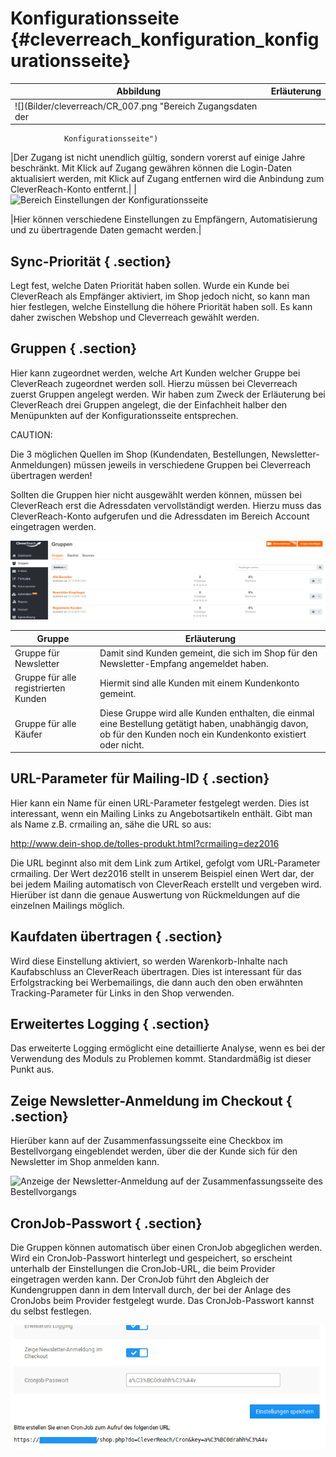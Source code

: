 # Konfigurationsseite {#cleverreach_konfiguration_konfigurationsseite}

|Abbildung|Erläuterung|
|---------|-----------|
|![](Bilder/cleverreach/CR_007.png "Bereich Zugangsdaten der
                Konfigurationsseite")

|Der Zugang ist nicht unendlich gültig, sondern vorerst auf einige Jahre beschränkt. Mit Klick auf Zugang gewähren können die Login-Daten aktualisiert werden, mit Klick auf Zugang entfernen wird die Anbindung zum CleverReach-Konto entfernt.|
|![](Bilder/cleverreach/20190702_011.png "Bereich Einstellungen der
                Konfigurationsseite")

|Hier können verschiedene Einstellungen zu Empfängern, Automatisierung und zu übertragende Daten gemacht werden.|

## Sync-Priorität { .section}

Legt fest, welche Daten Priorität haben sollen. Wurde ein Kunde bei CleverReach als Empfänger aktiviert, im Shop jedoch nicht, so kann man hier festlegen, welche Einstellung die höhere Priorität haben soll. Es kann daher zwischen Webshop und Cleverreach gewählt werden.

## Gruppen { .section}

Hier kann zugeordnet werden, welche Art Kunden welcher Gruppe bei CleverReach zugeordnet werden soll. Hierzu müssen bei Cleverreach zuerst Gruppen angelegt werden. Wir haben zum Zweck der Erläuterung bei CleverReach drei Gruppen angelegt, die der Einfachheit halber den Menüpunkten auf der Konfigurationsseite entsprechen.

CAUTION:

Die 3 möglichen Quellen im Shop \(Kundendaten, Bestellungen, Newsletter-Anmeldungen\) müssen jeweils in verschiedene Gruppen bei Cleverreach übertragen werden!

Sollten die Gruppen hier nicht ausgewählt werden können, müssen bei CleverReach erst die Adressdaten vervollständigt werden. Hierzu muss das CleverReach-Konto aufgerufen und die Adressdaten im Bereich Account eingetragen werden.

![](Bilder/cleverreach/CR_009.png "Gruppen bei CleverReach")

|Gruppe|Erläuterung|
|------|-----------|
|Gruppe für Newsletter|Damit sind Kunden gemeint, die sich im Shop für den Newsletter-Empfang angemeldet haben.|
|Gruppe für alle registrierten Kunden|Hiermit sind alle Kunden mit einem Kundenkonto gemeint.|
|Gruppe für alle Käufer|Diese Gruppe wird alle Kunden enthalten, die einmal eine Bestellung getätigt haben, unabhängig davon, ob für den Kunden noch ein Kundenkonto existiert oder nicht.|

## URL-Parameter für Mailing-ID { .section}

Hier kann ein Name für einen URL-Parameter festgelegt werden. Dies ist interessant, wenn ein Mailing Links zu Angebotsartikeln enthält. Gibt man als Name z.B. crmailing an, sähe die URL so aus:

http://www.dein-shop.de/tolles-produkt.html?crmailing=dez2016

Die URL beginnt also mit dem Link zum Artikel, gefolgt vom URL-Parameter crmailing. Der Wert dez2016 stellt in unserem Beispiel einen Wert dar, der bei jedem Mailing automatisch von CleverReach erstellt und vergeben wird. Hierüber ist dann die genaue Auswertung von Rückmeldungen auf die einzelnen Mailings möglich.

## Kaufdaten übertragen { .section}

Wird diese Einstellung aktiviert, so werden Warenkorb-Inhalte nach Kaufabschluss an CleverReach übertragen. Dies ist interessant für das Erfolgstracking bei Werbemailings, die dann auch den oben erwähnten Tracking-Parameter für Links in den Shop verwenden.

## Erweitertes Logging { .section}

Das erweiterte Logging ermöglicht eine detaillierte Analyse, wenn es bei der Verwendung des Moduls zu Problemen kommt. Standardmäßig ist dieser Punkt aus.

## Zeige Newsletter-Anmeldung im Checkout { .section}

Hierüber kann auf der Zusammenfassungsseite eine Checkbox im Bestellvorgang eingeblendet werden, über die der Kunde sich für den Newsletter im Shop anmelden kann.

![](Bilder/cleverreach/20190702_012.png "Anzeige der Newsletter-Anmeldung auf der Zusammenfassungsseite
        des Bestellvorgangs")

## CronJob-Passwort { .section}

Die Gruppen können automatisch über einen CronJob abgeglichen werden. Wird ein CronJob-Passwort hinterlegt und gespeichert, so erscheint unterhalb der Einstellungen die CronJob-URL, die beim Provider eingetragen werden kann. Der CronJob führt den Abgleich der Kundengruppen dann in dem Intervall durch, der bei der Anlage des CronJobs beim Provider festgelegt wurde. Das CronJob-Passwort kannst du selbst festlegen.

![](Bilder/cleverreach/20190702_013.png "Cronjob-Passwort auf der Einstellungsseite")



